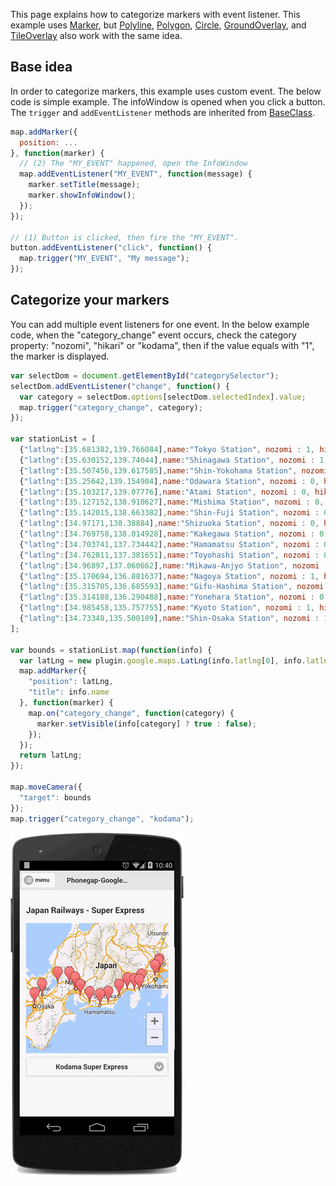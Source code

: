 This page explains how to categorize markers with event listener.
This example uses [Marker](../class/Marker/README.md), but [Polyline](../class/Polyline/README.md), [Polygon](../class/Polygon/README.md), [Circle](../class/Circle/README.md), [GroundOverlay](../class/GroundOverlay/README.md), and [TileOverlay](../class/TileOverlay/README.md) also work with the same idea.

## Base idea
In order to categorize markers, this example uses custom event.
The below code is simple example. The infoWindow is opened when you click a button.
The `trigger` and `addEventListener` methods are inherited from [BaseClass](../class/BaseClass/README.md).
```js
map.addMarker({
  position: ...
}, function(marker) {
  // (2) The "MY_EVENT" happened, open the InfoWindow
  map.addEventListener("MY_EVENT", function(message) {
    marker.setTitle(message);
    marker.showInfoWindow();
  });
});

// (1) Button is clicked, then fire the "MY_EVENT".
button.addEventListener("click", function() {
  map.trigger("MY_EVENT", "My message");
});
```

## Categorize your markers
You can add multiple event listeners for one event.
In the below example code, when the "category_change" event occurs, check the category property: "nozomi", "hikari" or "kodama", then if the value equals with "1", the marker is displayed.

```js
var selectDom = document.getElementById("categorySelector");
selectDom.addEventListener("change", function() {
  var category = selectDom.options[selectDom.selectedIndex].value;
  map.trigger("category_change", category);
});

var stationList = [
  {"latlng":[35.681382,139.766084],name:"Tokyo Station", nozomi : 1, hikari : 1, kodama : 1},
  {"latlng":[35.630152,139.74044],name:"Shinagawa Station", nozomi : 1, hikari : 1, kodama : 1},
  {"latlng":[35.507456,139.617585],name:"Shin-Yokohama Station", nozomi : 1, hikari : 1, kodama : 1},
  {"latlng":[35.25642,139.154904],name:"Odawara Station", nozomi : 0, hikari : 1, kodama : 1},
  {"latlng":[35.103217,139.07776],name:"Atami Station", nozomi : 0, hikari : 1, kodama : 1},
  {"latlng":[35.127152,138.910627],name:"Mishima Station", nozomi : 0, hikari : 1, kodama : 1},
  {"latlng":[35.142015,138.663382],name:"Shin-Fuji Station", nozomi : 0, hikari : 0, kodama : 1},
  {"latlng":[34.97171,138.38884],name:"Shizuoka Station", nozomi : 0, hikari : 1, kodama : 1},
  {"latlng":[34.769758,138.014928],name:"Kakegawa Station", nozomi : 0, hikari : 0, kodama : 1},
  {"latlng":[34.703741,137.734442],name:"Hamamatsu Station", nozomi : 0, hikari : 1, kodama : 1},
  {"latlng":[34.762811,137.381651],name:"Toyohashi Station", nozomi : 0, hikari : 1, kodama : 1},
  {"latlng":[34.96897,137.060662],name:"Mikawa-Anjyo Station", nozomi : 0, hikari : 0, kodama : 1},
  {"latlng":[35.170694,136.881637],name:"Nagoya Station", nozomi : 1, hikari : 1, kodama : 1},
  {"latlng":[35.315705,136.685593],name:"Gifu-Hashima Station", nozomi : 0, hikari : 1, kodama : 1},
  {"latlng":[35.314188,136.290488],name:"Yonehara Station", nozomi : 0, hikari : 1, kodama : 1},
  {"latlng":[34.985458,135.757755],name:"Kyoto Station", nozomi : 1, hikari : 1, kodama : 1},
  {"latlng":[34.73348,135.500109],name:"Shin-Osaka Station", nozomi : 1, hikari : 1, kodama : 1}
];

var bounds = stationList.map(function(info) {
  var latLng = new plugin.google.maps.LatLng(info.latlng[0], info.latlng[1]);
  map.addMarker({
    "position": latLng,
    "title": info.name
  }, function(marker) {
    map.on("category_change", function(category) {
      marker.setVisible(info[category] ? true : false);
    });
  });
  return latLng;
});

map.moveCamera({
  "target": bounds
});
map.trigger("category_change", "kodama");
```


![img](categorized_marker.gif)
